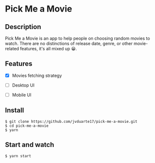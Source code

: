 # Pick Me a Movie

## Description
Pick Me a Movie is an app to help people on choosing random movies to watch. There are no distinctions of release date, genre, or other movie-related features, it's all mixed up :grinning:.

## Features
- [x] Movies fetching strategy
- [ ] Desktop UI
- [ ] Mobile UI


## Install
    $ git clone https://github.com/jvduarte17/pick-me-a-movie.git
    $ cd pick-me-a-movie
    $ yarn

## Start and watch
    $ yarn start